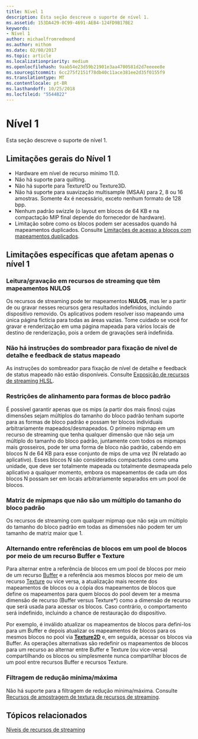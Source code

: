 ```yaml
---
title: Nível 1
description: Esta seção descreve o suporte de nível 1.
ms.assetid: 153DA429-0C99-4691-AEB4-124FD9B17BE2
keywords:
- Nível 1
author: michaelfromredmond
ms.author: mithom
ms.date: 02/08/2017
ms.topic: article
ms.localizationpriority: medium
ms.openlocfilehash: 9aab54e23d59b21901e3aa4700581d2d7eeeee8e
ms.sourcegitcommit: 6cc275f2151f78db40c11ace381ee2d35f0155f9
ms.translationtype: MT
ms.contentlocale: pt-BR
ms.lasthandoff: 10/25/2018
ms.locfileid: "5544822"
---
```

# <a name="tier-1"></a>Nível 1


Esta seção descreve o suporte de nível 1.

## <a name="span-idtier1generallimitationsspanspan-idtier1generallimitationsspanspan-idtier1generallimitationsspantier-1-general-limitations"></a><span id="Tier_1_general_limitations"></span><span id="tier_1_general_limitations"></span><span id="TIER_1_GENERAL_LIMITATIONS"></span>Limitações gerais do Nível 1


-   Hardware em nível de recurso mínimo 11.0.
-   Não há suporte para quilting.
-   Não há suporte para Texture1D ou Texture3D.
-   Não há suporte para suavização multisample (MSAA) para 2, 8 ou 16 amostras. Somente 4x é necessário, exceto nenhum formato de 128 bpp.
-   Nenhum padrão swizzle (o layout em blocos de 64 KB e na compactação MIP final depende do fornecedor de hardware).
-   Limitação sobre como os blocos podem ser acessados quando há mapeamentos duplicados. Consulte [Limitações de acesso a blocos com mapeamentos duplicados](tile-access-limitations-with-duplicate-mappings.md).

## <a name="span-idspecificlimitationsaffectingtier1onlyspanspan-idspecificlimitationsaffectingtier1onlyspanspan-idspecificlimitationsaffectingtier1onlyspanspecific-limitations-affecting-tier-1-only"></a><span id="Specific_limitations_affecting_tier_1_only"></span><span id="specific_limitations_affecting_tier_1_only"></span><span id="SPECIFIC_LIMITATIONS_AFFECTING_TIER_1_ONLY"></span>Limitações específicas que afetam apenas o nível 1


### <a name="span-idreadingwritingtostreamingresourcesthathavenullmappingsspanspan-idreadingwritingtostreamingresourcesthathavenullmappingsspanspan-idreadingwritingtostreamingresourcesthathavenullmappingsspanreadingwriting-to-streaming-resources-that-have-null-mappings"></a><span id="Reading_writing_to_streaming_resources_that_have_NULL_mappings"></span><span id="reading_writing_to_streaming_resources_that_have_null_mappings"></span><span id="READING_WRITING_TO_STREAMING_RESOURCES_THAT_HAVE_NULL_MAPPINGS"></span>Leitura/gravação em recursos de streaming que têm mapeamentos NULOS

Os recursos de streaming pode ter mapeamentos **NULOS**, mas ler a partir de ou gravar nesses recursos gera resultados indefinidos, incluindo dispositivo removido. Os aplicativos podem resolver isso mapeando uma única página fictícia para todas as áreas vazias. Tome cuidado se você for gravar e renderização em uma página mapeada para vários locais de destino de renderização, pois a ordem de gravações será indefinida.

### <a name="span-idnoshaderinstructionsforclampinglodandmappedstatusfeedbackspanspan-idnoshaderinstructionsforclampinglodandmappedstatusfeedbackspanspan-idnoshaderinstructionsforclampinglodandmappedstatusfeedbackspanno-shader-instructions-for-clamping-lod-and-mapped-status-feedback"></a><span id="No_shader_instructions_for_clamping_LOD_and_mapped_status_feedback"></span><span id="no_shader_instructions_for_clamping_lod_and_mapped_status_feedback"></span><span id="NO_SHADER_INSTRUCTIONS_FOR_CLAMPING_LOD_AND_MAPPED_STATUS_FEEDBACK"></span>Não há instruções do sombreador para fixação de nível de detalhe e feedback de status mapeado

As instruções do sombreador para fixação de nível de detalhe e feedback de status mapeado não estão disponíveis. Consulte [Exposição de recursos de streaming HLSL](hlsl-streaming-resources-exposure.md).

### <a name="span-idalignmentconstraintsforstandardtileshapesspanspan-idalignmentconstraintsforstandardtileshapesspanspan-idalignmentconstraintsforstandardtileshapesspanalignment-constraints-for-standard-tile-shapes"></a><span id="Alignment_constraints_for_standard_tile_shapes"></span><span id="alignment_constraints_for_standard_tile_shapes"></span><span id="ALIGNMENT_CONSTRAINTS_FOR_STANDARD_TILE_SHAPES"></span>Restrições de alinhamento para formas de bloco padrão

É possível garantir apenas que os mips (a partir dos mais finos) cujas dimensões sejam múltiplos do tamanho do bloco padrão tenham suporte para as formas de bloco padrão e possam ter blocos individuais arbitrariamente mapeados/desmapeados. O primeiro mipmap em um recurso de streaming que tenha qualquer dimensão que não seja um múltiplo do tamanho do bloco padrão, juntamente com todos os mipmaps mais grosseiros, pode ter uma forma de bloco não padrão, cabendo em blocos N de 64 KB para esse conjunto de mips de uma vez (N relatado ao aplicativo). Esses blocos N são considerados compactados como uma unidade, que deve ser totalmente mapeada ou totalmente desmapeada pelo aplicativo a qualquer momento, embora os mapeamentos de cada um dos blocos N possam ser em locais arbitrariamente separados em um pool de blocos.

### <a name="span-idarrayofmipmapsthatarentamultipleofstandardtilesizespanspan-idarrayofmipmapsthatarentamultipleofstandardtilesizespanspan-idarrayofmipmapsthatarentamultipleofstandardtilesizespanarray-of-mipmaps-that-arent-a-multiple-of-standard-tile-size"></a><span id="Array_of_mipmaps_that_aren_t_a_multiple_of_standard_tile_size"></span><span id="array_of_mipmaps_that_aren_t_a_multiple_of_standard_tile_size"></span><span id="ARRAY_OF_MIPMAPS_THAT_AREN_T_A_MULTIPLE_OF_STANDARD_TILE_SIZE"></span>Matriz de mipmaps que não são um múltiplo do tamanho do bloco padrão

Os recursos de streaming com qualquer mipmap que não seja um múltiplo do tamanho do bloco padrão em todas as dimensões não podem ter um tamanho de matriz maior que 1.

### <a name="span-idswitchingbetweenreferencingtilesinatilepoolviaabufferandtextureresourcespanspan-idswitchingbetweenreferencingtilesinatilepoolviaabufferandtextureresourcespanspan-idswitchingbetweenreferencingtilesinatilepoolviaabufferandtextureresourcespanswitching-between-referencing-tiles-in-a-tile-pool-via-a-buffer-and-texture-resource"></a><span id="Switching_between_referencing_tiles_in_a_tile_pool_via_a_Buffer_and_Texture_resource"></span><span id="switching_between_referencing_tiles_in_a_tile_pool_via_a_buffer_and_texture_resource"></span><span id="SWITCHING_BETWEEN_REFERENCING_TILES_IN_A_TILE_POOL_VIA_A_BUFFER_AND_TEXTURE_RESOURCE"></span>Alternando entre referências de blocos em um pool de blocos por meio de um recurso Buffer e Texture

Para alternar entre a referência de blocos em um pool de blocos por meio de um recurso [Buffer](introduction-to-buffers.md) e a referência aos mesmos blocos por meio de um recurso [Texture](introduction-to-textures.md) ou vice versa, a atualização mais recente dos mapeamentos de blocos ou a cópia dos mapeamentos de blocos que define os mapeamentos para quem blocos do pool devem ter a mesma dimensão de recurso (Buffer versus Texture\*) como a dimensão de recurso que será usada para acessar os blocos. Caso contrário, o comportamento será indefinido, incluindo a chance de restauração do dispositivo.

Por exemplo, é inválido atualizar os mapeamentos de blocos para defini-los para um Buffer e depois atualizar os mapeamentos de blocos para os mesmos blocos no pool via [**Texture2D**](https://msdn.microsoft.com/library/windows/desktop/ff471525) e, em seguida, acessar os blocos via Buffer. As operações alternativas são redefinir os mapeamentos de blocos para um recurso ao alternar entre Buffer e Texture (ou vice-versa) compartilhando os blocos ou simplesmente nunca compartilhar blocos de um pool entre recursos Buffer e recursos Texture.

### <a name="span-idminmaxreductionfilteringspanspan-idminmaxreductionfilteringspanspan-idminmaxreductionfilteringspanminmax-reduction-filtering"></a><span id="Min_Max_reduction_filtering"></span><span id="min_max_reduction_filtering"></span><span id="MIN_MAX_REDUCTION_FILTERING"></span>Filtragem de redução mínima/máxima

Não há suporte para a filtragem de redução mínima/máxima. Consulte [Recursos de amostragem de textura de recursos de streaming](streaming-resources-texture-sampling-features.md).

## <a name="span-idrelated-topicsspanrelated-topics"></a><span id="related-topics"></span>Tópicos relacionados


[Níveis de recursos de streaming](streaming-resources-features-tiers.md)

 

 




